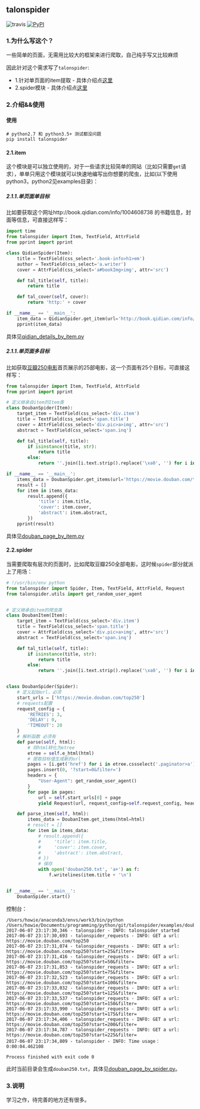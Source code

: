 ## talonspider

![travis](https://travis-ci.org/howie6879/talonspider.svg?branch=master) [![PyPI](https://img.shields.io/pypi/v/talonspider.svg)](https://pypi.python.org/pypi/talonspider/)

### 1.为什么写这个？

一些简单的页面，无需用比较大的框架来进行爬取，自己纯手写又比较麻烦

因此针对这个需求写了`talonspider`:

- 1.针对单页面的item提取 - 具体介绍点[这里](./docs/item.md)
- 2.spider模块 - 具体介绍点[这里](./docs/spider.md)

### 2.介绍&&使用

#### 使用

```shell
# python2.7 和 python3.5+ 测试都没问题
pip install talonspider
```

#### 2.1.item

这个模块是可以独立使用的，对于一些请求比较简单的网站（比如只需要`get`请求），单单只用这个模块就可以快速地编写出你想要的爬虫，比如(以下使用python3，python2见examples目录)：

##### 2.1.1.单页面单目标

比如要获取这个网址http://book.qidian.com/info/1004608738 的书籍信息，封面等信息，可直接这样写：

```python
import time
from talonspider import Item, TextField, AttrField
from pprint import pprint

class QidianSpider(Item):
    title = TextField(css_select='.book-info>h1>em')
    author = TextField(css_select='a.writer')
    cover = AttrField(css_select='a#bookImg>img', attr='src')

    def tal_title(self, title):
        return title

    def tal_cover(self, cover):
        return 'http:' + cover

if __name__ == '__main__':
    item_data = QidianSpider.get_item(url='http://book.qidian.com/info/1004608738')
    pprint(item_data)
```

具体见[qidian_details_by_item.py](./examples/qidian_details_by_item.py)

##### 2.1.1.单页面多目标

比如获取[豆瓣250电影]([https://movie.douban.com/top250](https://movie.douban.com/top250))首页展示的25部电影，这一个页面有25个目标，可直接这样写：

```python
from talonspider import Item, TextField, AttrField
from pprint import pprint

# 定义继承自item的Item类
class DoubanSpider(Item):
    target_item = TextField(css_select='div.item')
    title = TextField(css_select='span.title')
    cover = AttrField(css_select='div.pic>a>img', attr='src')
    abstract = TextField(css_select='span.inq')

    def tal_title(self, title):
        if isinstance(title, str):
            return title
        else:
            return ''.join([i.text.strip().replace('\xa0', '') for i in title])

if __name__ == '__main__':
    items_data = DoubanSpider.get_items(url='https://movie.douban.com/top250')
    result = []
    for item in items_data:
        result.append({
            'title': item.title,
            'cover': item.cover,
            'abstract': item.abstract,
        })
    pprint(result)
```

具体见[douban_page_by_item.py](./examples/douban_page_by_item.py)

#### 2.2.spider

当需要爬取有层次的页面时，比如爬取豆瓣250全部电影，这时候`spider`部分就派上了用场：

```python
# !/usr/bin/env python
from talonspider import Spider, Item, TextField, AttrField, Request
from talonspider.utils import get_random_user_agent


# 定义继承自item的爬虫类
class DoubanItem(Item):
    target_item = TextField(css_select='div.item')
    title = TextField(css_select='span.title')
    cover = AttrField(css_select='div.pic>a>img', attr='src')
    abstract = TextField(css_select='span.inq')

    def tal_title(self, title):
        if isinstance(title, str):
            return title
        else:
            return ''.join([i.text.strip().replace('\xa0', '') for i in title])


class DoubanSpider(Spider):
    # 定义起始url，必须
    start_urls = ['https://movie.douban.com/top250']
    # requests配置
    request_config = {
        'RETRIES': 3,
        'DELAY': 0,
        'TIMEOUT': 20
    }
	# 解析函数 必须有
    def parse(self, html):
        # 将html转化为etree
        etree = self.e_html(html)
        # 提取目标值生成新的url
        pages = [i.get('href') for i in etree.cssselect('.paginator>a')]
        pages.insert(0, '?start=0&filter=')
        headers = {
            "User-Agent": get_random_user_agent()
        }
        for page in pages:
            url = self.start_urls[0] + page
            yield Request(url, request_config=self.request_config, headers=headers, callback=self.parse_item)

    def parse_item(self, html):
        items_data = DoubanItem.get_items(html=html)
        # result = []
        for item in items_data:
            # result.append({
            #     'title': item.title,
            #     'cover': item.cover,
            #     'abstract': item.abstract,
            # })
            # 保存
            with open('douban250.txt', 'a+') as f:
                f.writelines(item.title + '\n')


if __name__ == '__main__':
    DoubanSpider.start()

```

控制台：

```shell
/Users/howie/anaconda3/envs/work3/bin/python /Users/howie/Documents/programming/python/git/talonspider/examples/douban_page_by_spider.py
2017-06-07 23:17:30,346 - talonspider - INFO: talonspider started
2017-06-07 23:17:30,693 - talonspider_requests - INFO: GET a url: https://movie.douban.com/top250
2017-06-07 23:17:31,074 - talonspider_requests - INFO: GET a url: https://movie.douban.com/top250?start=25&filter=
2017-06-07 23:17:31,416 - talonspider_requests - INFO: GET a url: https://movie.douban.com/top250?start=50&filter=
2017-06-07 23:17:31,853 - talonspider_requests - INFO: GET a url: https://movie.douban.com/top250?start=75&filter=
2017-06-07 23:17:32,523 - talonspider_requests - INFO: GET a url: https://movie.douban.com/top250?start=100&filter=
2017-06-07 23:17:33,032 - talonspider_requests - INFO: GET a url: https://movie.douban.com/top250?start=125&filter=
2017-06-07 23:17:33,537 - talonspider_requests - INFO: GET a url: https://movie.douban.com/top250?start=150&filter=
2017-06-07 23:17:33,990 - talonspider_requests - INFO: GET a url: https://movie.douban.com/top250?start=175&filter=
2017-06-07 23:17:34,406 - talonspider_requests - INFO: GET a url: https://movie.douban.com/top250?start=200&filter=
2017-06-07 23:17:34,787 - talonspider_requests - INFO: GET a url: https://movie.douban.com/top250?start=225&filter=
2017-06-07 23:17:34,809 - talonspider - INFO: Time usage：0:00:04.462108

Process finished with exit code 0
```

此时当前目录会生成`douban250.txt`，具体见[douban_page_by_spider.py](./examples/douban_page_by_spider.py)。

### 3.说明

学习之作，待完善的地方还有很多。

